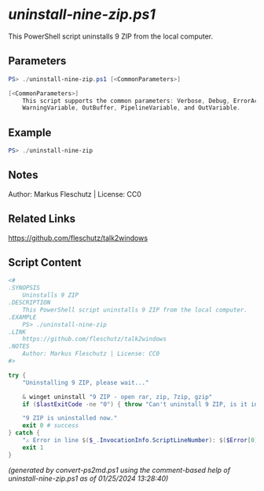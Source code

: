*uninstall-nine-zip.ps1*
================

This PowerShell script uninstalls 9 ZIP from the local computer.

Parameters
----------
```powershell
PS> ./uninstall-nine-zip.ps1 [<CommonParameters>]

[<CommonParameters>]
    This script supports the common parameters: Verbose, Debug, ErrorAction, ErrorVariable, WarningAction, 
    WarningVariable, OutBuffer, PipelineVariable, and OutVariable.
```

Example
-------
```powershell
PS> ./uninstall-nine-zip

```

Notes
-----
Author: Markus Fleschutz | License: CC0

Related Links
-------------
https://github.com/fleschutz/talk2windows

Script Content
--------------
```powershell
<#
.SYNOPSIS
	Uninstalls 9 ZIP
.DESCRIPTION
	This PowerShell script uninstalls 9 ZIP from the local computer.
.EXAMPLE
	PS> ./uninstall-nine-zip
.LINK
	https://github.com/fleschutz/talk2windows
.NOTES
	Author: Markus Fleschutz | License: CC0
#>

try {
	"Uninstalling 9 ZIP, please wait..."

	& winget uninstall "9 ZIP - open rar, zip, 7zip, gzip"
	if ($lastExitCode -ne "0") { throw "Can't uninstall 9 ZIP, is it installed?" }

	"9 ZIP is uninstalled now."
	exit 0 # success
} catch {
	"⚠️ Error in line $($_.InvocationInfo.ScriptLineNumber): $($Error[0])"
	exit 1
}
```

*(generated by convert-ps2md.ps1 using the comment-based help of uninstall-nine-zip.ps1 as of 01/25/2024 13:28:40)*
